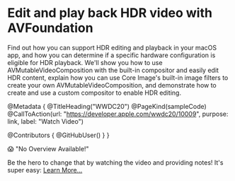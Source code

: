 # Edit and play back HDR video with AVFoundation

Find out how you can support HDR editing and playback in your macOS app, and how you can determine if a specific hardware configuration is eligible for HDR playback. We'll show you how to use AVMutableVideoComposition with the built-in compositor and easily edit HDR content, explain how you can use Core Image's built-in image filters to create your own AVMutableVideoComposition, and demonstrate how to create and use a custom compositor to enable HDR editing.

@Metadata {
   @TitleHeading("WWDC20")
   @PageKind(sampleCode)
   @CallToAction(url: "https://developer.apple.com/wwdc20/10009", purpose: link, label: "Watch Video")

   @Contributors {
      @GitHubUser(<replace this with your GitHub handle>)
   }
}

😱 "No Overview Available!"

Be the hero to change that by watching the video and providing notes! It's super easy:
 [Learn More…](https://wwdcnotes.github.io/WWDCNotes/documentation/wwdcnotes/contributing)
